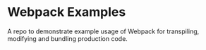 # Webpack Examples

A repo to demonstrate example usage of Webpack for transpiling, modifying and bundling production code. 



